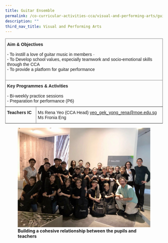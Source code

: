 ```yaml
---
title: Guitar Ensemble
permalink: /co-curricular-activities-cca/visual-and-performing-arts/guitar-ensemble/
description: ""
third_nav_title: Visual and Performing Arts
---
```

<style type="text/css">
.tg  {border-collapse:collapse;border-spacing:0;}
.tg td{border-color:black;border-style:solid;border-width:1px;font-family:Arial, sans-serif;font-size:14px;
  overflow:hidden;padding:10px 5px;word-break:normal;}
.tg th{border-color:black;border-style:solid;border-width:1px;font-family:Arial, sans-serif;font-size:14px;
  font-weight:normal;overflow:hidden;padding:10px 5px;word-break:normal;}
.tg .tg-0pky{border-color:inherit;text-align:left;vertical-align:top}
</style>
<table class="tg">
<thead>
  <tr>
    <th class="tg-0pky" colspan="2"><span style="font-weight:bold">Aim &amp; Objectives</span><br><br><span style="font-weight:400">- To instill a love of guitar music in members ·         </span><br><span style="font-weight:400">- To Develop school values, especially teamwork and socio-emotional skills through the CCA </span><br><span style="font-weight:400">- To provide a platform for guitar performance</span><br><br></th>
  </tr>
</thead>
<tbody>
  <tr>
    <td class="tg-0pky" colspan="2"><span style="font-weight:bold;font-style:normal">Key Programmes &amp; Activities</span><br><br>- Bi-weekly practice sessions<br>- Preparation for performance (P6)</td>
  </tr>
  <tr>
    <td class="tg-0pky"><span style="font-weight:bold">Teachers IC</span></td>
    <td class="tg-0pky"><span style="font-weight:400">Ms Rena Yeo (CCA Head) </span><a href="mailto:yeo_gek_yong_rena@moe.edu.sg" target="_blank" rel="noopener noreferrer">yeo_gek_yong_rena@moe.edu.sg</a><br><span style="font-weight:400">Ms Fronia Eng</span></td>
  </tr>
</tbody>
</table>


<figure>
<img src="/images/BUILDI_1.jpg">
<figcaption> <strong>Building a cohesive relationship between the pupils and teachers </strong> </figcaption>
</figure>
